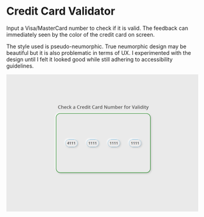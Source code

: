 # Credit Card Validator

Input a Visa/MasterCard number to check if it is valid. The feedback can immediately seen by the color of the credit card on screen.

The style used is pseudo-neumorphic. True neumorphic design may be beautiful but it is also problematic in terms of UX. I experimented with the design until I felt it looked good while still adhering to accessibility guidelines.

![](credit.png)

